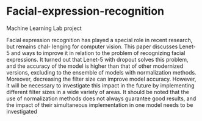 # Facial-expression-recognition
Machine Learning Lab project


Facial expression recognition has played a special role in recent research, but remains chal-
lenging for computer vision. This paper discusses Lenet-5 and ways to improve it in relation to
the problem of recognizing facial expressions. It turned out that Lenet-5 with dropout solves
this problem, and the accuracy of the model is higher than that of other modernized versions,
excluding to the ensemble of models with normalization methods. Moreover, decreasing the filter
size can improve model accuracy. However, it will be necessary to investigate this impact in the
future by implementing different filter sizes in a wide variety of areas. It should be noted that
the use of normalization methods does not always guarantee good results, and the impact of their
simultaneous implementation in one model needs to be investigated
